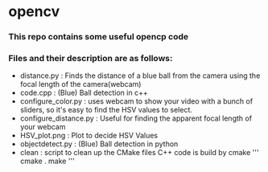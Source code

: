 # opencv

### This repo contains some useful opencp code
### Files and their description are as follows:
* distance.py           : Finds the distance of a blue ball from the camera using the focal length of the camera(webcam)
* code.cpp              : (Blue) Ball detection in c++
* configure_color.py    : uses webcam to show your video with a bunch of sliders, so it's easy to find the HSV values to select.
* configure_distance.py : Useful for finding the apparent focal length of your webcam
* HSV_plot.png          : Plot to decide HSV Values
* objectdetect.py       : (Blue) Ball detection in python
* clean                 : script to clean up the CMake files
C++ code is build by cmake
'''
cmake .
make
'''
